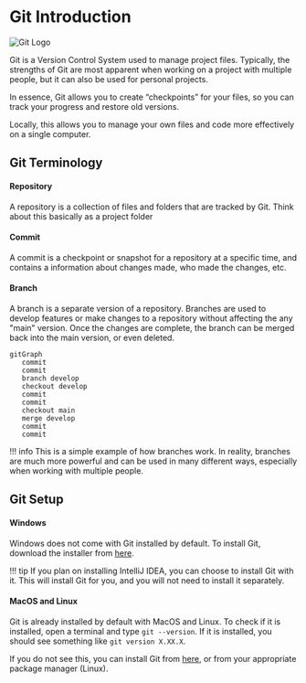 # Git Introduction

![Git Logo](https://git-scm.com/images/logo@2x.png)

Git is a Version Control System used to manage project files. Typically, the strengths of Git are most apparent when working on a project with multiple people, but it can also be used for personal projects.

In essence, Git allows you to create “checkpoints” for your files, so you can track your progress and restore old versions.

Locally, this allows you to manage your own files and code more effectively on a single computer.

## Git Terminology

#### Repository
A repository is a collection of files and folders that are tracked by Git. Think about this basically as a project folder

#### Commit
A commit is a checkpoint or snapshot for a repository at a specific time, and contains a information about changes made, who made the changes, etc.

#### Branch
A branch is a separate version of a repository. Branches are used to develop features or make changes to a repository without affecting the any "main" version. Once the changes are complete, the branch can be merged back into the main version, or even deleted.

```mermaid
gitGraph
   commit
   commit
   branch develop
   checkout develop
   commit
   commit
   checkout main
   merge develop
   commit
   commit
```
!!! info
    This is a simple example of how branches work. In reality, branches are much more powerful and can be used in many different ways, especially when working with multiple people.    

## Git Setup
#### Windows
Windows does not come with Git installed by default. To install Git, download the installer from [here](https://git-scm.com/download/win).

!!! tip
    If you plan on installing IntelliJ IDEA, you can choose to install Git with it. This will install Git for you, and you will not need to install it separately.

#### MacOS and Linux
Git is already installed by default with MacOS and Linux. To check if it is installed, open a terminal and type `git --version`.
If it is installed, you should see something like `git version X.XX.X`. 

If you do not see this, you can install Git from [here](https://git-scm.com/download/), or from your appropriate package manager (Linux).
